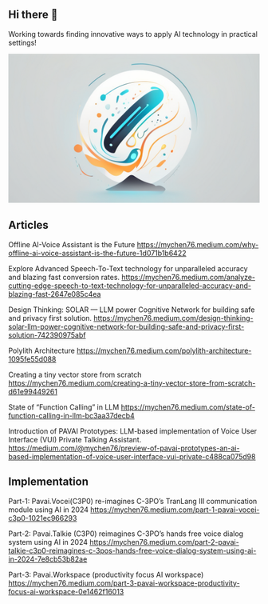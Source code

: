 ## Hi there 👋

Working towards finding innovative ways to apply AI technology in practical settings!

![logo](https://github.com/PavAI-Research/.github/blob/main/images/images/pavai_logo_medium.png) 

## Articles

Offline AI-Voice Assistant is the Future
https://mychen76.medium.com/why-offline-ai-voice-assistant-is-the-future-1d071b1b6422

Explore Advanced Speech-To-Text technology for unparalleled accuracy and blazing fast conversion rates.
https://mychen76.medium.com/analyze-cutting-edge-speech-to-text-technology-for-unparalleled-accuracy-and-blazing-fast-2647e085c4ea

Design Thinking: SOLAR — LLM power Cognitive Network for building safe and privacy first solution.
https://mychen76.medium.com/design-thinking-solar-llm-power-cognitive-network-for-building-safe-and-privacy-first-solution-742390975abf

Polylith Architecture
https://mychen76.medium.com/polylith-architecture-1095fe55d088

Creating a tiny vector store from scratch
https://mychen76.medium.com/creating-a-tiny-vector-store-from-scratch-d61e99449261

State of “Function Calling” in LLM
https://mychen76.medium.com/state-of-function-calling-in-llm-bc3aa37decb4

Introduction of PAVAI Prototypes: LLM-based implementation of Voice User Interface (VUI) Private Talking Assistant.
https://medium.com/@mychen76/preview-of-pavai-prototypes-an-ai-based-implementation-of-voice-user-interface-vui-private-c488ca075d98


## Implementation

Part-1: Pavai.Vocei(C3P0) re-imagines C-3PO’s TranLang III communication module using AI in 2024
https://mychen76.medium.com/part-1-pavai-vocei-c3p0-1021ec966293

Part-2: Pavai.Talkie (C3P0) reimagines C-3PO’s hands free voice dialog system using AI in 2024
https://mychen76.medium.com/part-2-pavai-talkie-c3p0-reimagines-c-3pos-hands-free-voice-dialog-system-using-ai-in-2024-7e8cb53b82ae

Part-3: Pavai.Workspace (productivity focus AI workspace)
https://mychen76.medium.com/part-3-pavai-workspace-productivity-focus-ai-workspace-0e1462f16013


<!--

**Here are some ideas to get you started:**

🙋‍♀️ A short introduction - what is your organization all about?
🌈 Contribution guidelines - how can the community get involved?
👩‍💻 Useful resources - where can the community find your docs? Is there anything else the community should know?
🍿 Fun facts - what does your team eat for breakfast?
🧙 Remember, you can do mighty things with the power of [Markdown](https://docs.github.com/github/writing-on-github/getting-started-with-writing-and-formatting-on-github/basic-writing-and-formatting-syntax)
-->
